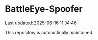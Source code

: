 # BattleEye-Spoofer

Last updated: 2025-06-16 11:04:46

This repository is automatically maintained.
